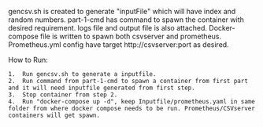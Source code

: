 gencsv.sh is created to generate "inputFile" which will have index and random numbers. 
part-1-cmd has command to spawn the container with desired requirement. logs file and output file is also attached. 
Docker-compose file is written to spawn both csvserver and prometheus. Prometheus.yml config have target http://csvserver:port as desired.

How to Run:

    1.	Run gencsv.sh to generate a inputfile.
    2.	Run command from part-1-cmd to spawn a container from first part and it will need inputfile generated from first step.
    3.	Stop container from step 2.
    4.	Run "docker-compose up -d", keep Inputfile/prometheus.yaml in same folder from where docker compose needs to be run. Prometheus/CSVserver  containers will get spawn.
